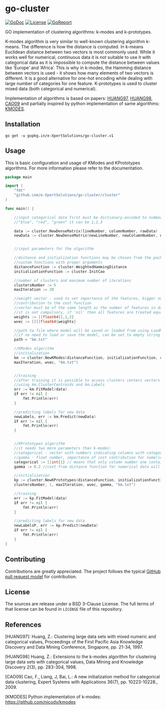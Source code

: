# go-cluster

[![GoDoc](https://godoc.org/github.com/e-XpertSolutions/go-cluster/cluster?status.png)](http://godoc.org/github.com/e-XpertSolutions/go-cluster/cluster)
[![License](https://img.shields.io/badge/license-BSD%203--Clause-yellow.svg?style=flat)](https://github.com/e-XpertSolutions/go-cluster/blob/master/LICENSE)
[![GoReport](https://goreportcard.com/badge/github.com/e-XpertSolutions/go-cluster)](https://goreportcard.com/report/github.com/e-XpertSolutions/go-cluster)

GO implementation of clustering algorithms: k-modes and k-prototypes.

K-modes algorithm is very similar to well-known clustering algorithm k-means. The difference is how the distance is computed. In k-means Euclidean distance between two vectors is most commonly used. While it works well for numerical, continuous data it is not suitable to use it with categorical data as it is impossible to compute the distance between values like ‘Europe’ and ‘Africa’. This is why in k-modes, the Hamming distance between vectors is used - it shows how many elements of two vectors is different. It is a good alternative for one-hot encoding while dealing with large number of categories for one feature. K-prototypes is used to cluster mixed data (both categorical and numerical).

Implementation of algorithms is based on papers: [HUANG97](#references), [HUANG98](#references), [CAO09](#references) and partially inspired by python implementation of same algorithms: [KMODES](#references).

## Installation

```
go get -u gopkg.in/e-XpertSolutions/go-cluster.v1
```

## Usage

This is basic configuration and usage of KModes and KPrototypes algorithms. For more information please refer to the documentation.

```go
package main

import (
    "fmt"
    "github.com/e-XpertSolutions/go-cluster/cluster"
)

func main() {

    //input categorical data first must be dictionary-encoded to numbers - for example for values
    //"blue", "red", "green" it can be 1,2,3

    data := cluster.NewDenseMatrix(lineNumber, columnNumber, rawData)
    newData := cluster.NewDenseMatrix(newLineNumber, newColumnNumber, newRawData)


    //input parameters for the algorithm

    //distance and initialization functions may be chosen from the package or one may use 
    //custom functions with proper arguments
    distanceFunction := cluster.WeightedHammingDistance
    initializationFunction := cluster.InitCao

    //number of clusters and maximum number of iterations 
    clustersNumber := 5
    maxIteration := 20

    //weight vector - used to set importance of the features, bigger number means greater 
    //contribution to the cost function
    //vector must be of the same length as the number of features in dataset
    //it is not compulsory, if 'nil' then all features are treated equally (weight = 1)  
    weights := []float64{1,1,2}
    wvec := [][]float64{weights}

    //path to file where model will be saved or loaded from using LoadModel(), SaveModel()
    //if no need to load or save the model, can be set to empty string
    path = "km.txt"

    //KModes algorithm
    //initialization
    km := cluster.NewKModes(distanceFunction, initializationFunction, clustersNumber, 1, 
    maxIteration, wvec, "km.txt")


    //training
    //after training it is possible to access clusters centers vectors and computed labels
    //using km.ClusterCentroids and km.Labels
    err := km.FitModel(data)
    if err != nil {
        fmt.Println(err)
    }

    //predicting labels for new data
    newLabels, err := km.Predict(newData)
    if err != nil {
        fmt.Println(err)
    }


    //KPrototypes algorithm
    //it needs two more parameters than k-modes:
    //categorical - vector with numbers indicating columns with categorical features
    //gamma - float number, importance of cost contribution for numerical values
    categorical := []int{1} // means that only column number one contains categorical data
    gamma := 0.2 //cost from distance function for numerical data will be multiplied by 0.2

    //initialization
    kp := cluster.NewKPrototypes(distanceFunction, initializationFunction, categorical, 
    clustersNumber, 1, maxIteration, wvec, gamma, "km.txt")

    //training
    err := kp.FitModel(data)
    if err != nil {
        fmt.Println(err)
    }

    //predicting labels for new data
    newLabelsP, err := kp.Predict(newData)
    if err != nil {
        fmt.Println(err)
    }
}

```


## Contributing

Contributions are greatly appreciated. The project follows the typical
[GitHub pull request model](https://help.github.com/articles/using-pull-requests/)
for contribution.


## License

The sources are release under a BSD 3-Clause License. The full terms of that
license can be found in `LICENSE` file of this repository.

## References
[HUANG97]: Huang, Z.: Clustering large data sets with mixed numeric and
   categorical values, Proceedings of the First Pacific Asia Knowledge
   Discovery and Data Mining Conference, Singapore, pp. 21-34, 1997.

[HUANG98] Huang, Z.: Extensions to the k-modes algorithm for clustering
   large data sets with categorical values, Data Mining and Knowledge
   Discovery 2(3), pp. 283-304, 1998.

[CAO09] Cao, F., Liang, J, Bai, L.: A new initialization method for
   categorical data clustering, Expert Systems with Applications 36(7),
   pp. 10223-10228., 2009.

[KMODES] Python implementation of k-modes: https://github.com/nicodv/kmodes
